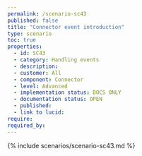 ```yaml
---
permalink: /scenario-sc43
published: false
title: "Connector event introduction"
type: scenario
toc: true
properties:
  - id: SC43
  - category: Handling events
  - description:
  - customer: All
  - component: Connector
  - level: Advanced
  - implementation status: DOCS ONLY
  - documentation status: OPEN
  - published:
  - link to lucid:
require:
required_by:
---
```


{% include scenarios/scenario-sc43.md %}
